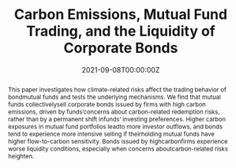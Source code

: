 ---
title: 'Carbon Emissions, Mutual Fund Trading, and the Liquidity of Corporate Bonds'

# Authors
# If you created a profile for a user (e.g. the default `admin` user), write the username (folder name) here
# and it will be replaced with their full name and linked to their profile.
authors:
  - Jie Cao 
  - Yi Li
  - Xintong Zhan
  - Weiming Elaine Zhang
  - admin

# Author notes (optional)
# author_notes:
#   - 'Equal contribution'
#   - 'Equal contribution'

date: '2021-09-08T00:00:00Z'
doi: '10.2139/ssrn.3881497'

# Schedule page publish date (NOT publication's date).
# publishDate: '2017-01-01T00:00:00Z'

# Publication type.
# Legend: 0 = Uncategorized; 1 = Conference paper; 2 = Journal article;
# 3 = Preprint / Working Paper; 4 = Report; 5 = Book; 6 = Book section;
# 7 = Thesis; 8 = Patent
publication_types: ['3']

# Publication name and optional abbreviated publication name.
publication: "Working Paper"
# publication_short:

# Abstract
abstract: This paper investigates how climate-related risks affect the trading behavior of bondmutual funds and tests the underlying mechanisms. We find that mutual funds collectivelysell corporate bonds issued by firms with high carbon emissions, driven by funds’concerns about carbon-related redemption risks, rather than by a permanent shift infunds’ investing preferences. Higher carbon exposures in mutual fund portfolios leadto more investor outflows, and bonds tend to experience more intensive selling if theirholding mutual funds have higher flow-to-carbon sensitivity. Bonds issued by highcarbonfirms experience worse liquidity conditions, especially when concerns aboutcarbon-related risks heighten.

# Summary. An optional shortened abstract.
summary: _Presented at CSR, the Economy and Financial Markets (2021), CAFM (2021), MFA (2022), FARS (2022), The 4<sup>th</sup> Israel Behavioral Finance Conference (2022), CIRF (2022), FMA Europe (2022), FIRN Asset Management Meeting (2023)_

tags: [Climate risks, carbon emissions, corporate bonds, mutual funds, redemption risks, liquidity]

# Display this page in the Featured widget?
featured: false

# Custom links (uncomment lines below)
# links:
# - name: Custom Link
#   url: http://example.org

url_pdf: ''
url_code: ''
url_dataset: ''
url_poster: ''
url_project: ''
url_slides: ''
url_source: ''
url_video: ''
---